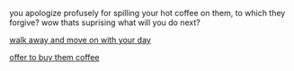 you apologize profusely for spilling your hot coffee on them, to which they forgive? wow thats suprising
what will you do next?

[walk away and move on with your day](../X/nothing-happens.md)

[offer to buy them coffee](number.md)  
